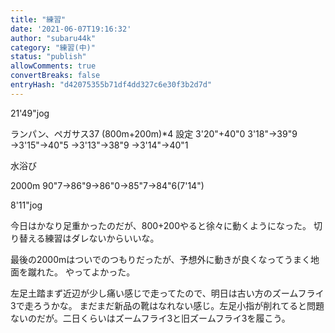 ```yaml
---
title: "練習"
date: '2021-06-07T19:16:32'
author: "subaru44k"
category: "練習(中)"
status: "publish"
allowComments: true
convertBreaks: false
entryHash: "d42075355b71df4dd327c6e30f3b2d7d"
---
```

21'49"jog

ランパン、ペガサス37
(800m+200m)*4 設定 3'20"+40"0
3'18"→39"9
→3'15"→40"5
→3'13"→38"9
→3'14"→40"1

水浴び

2000m
90"7→86"9→86"0→85"7→84"6(7'14")

8'11"jog

今日はかなり足重かったのだが、800+200やると徐々に動くようになった。
切り替える練習はダレないからいいな。

最後の2000mはついでのつもりだったが、予想外に動きが良くなってうまく地面を蹴れた。
やってよかった。

左足土踏まず近辺が少し痛い感じで走ってたので、明日は古い方のズームフライ3で走ろうかな。
まだまだ新品の靴はなれない感じ。左足小指が削れてると問題ないのだが。二日くらいはズームフライ3と旧ズームフライ3を履こう。
